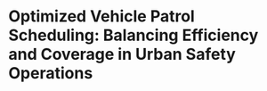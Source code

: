 # Optimized Vehicle Patrol Scheduling: Balancing Efficiency and Coverage in Urban Safety Operations
